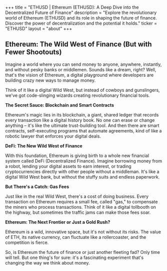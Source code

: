 +++
title = "ETHUSD |  Ethereum (ETHUSD): A Deep Dive into the Decentralized Future of Finance"
description = "Explore the revolutionary world of Ethereum (ETHUSD) and its role in shaping the future of finance. Discover the power of decentralization and the potential it holds."
ticker = "ETHUSD"
layout = "about"
+++

        


## Ethereum: The Wild West of Finance (But with Fewer Shootouts)

Imagine a world where you can send money to anyone, anywhere, instantly, and without pesky banks or middlemen. Sounds like a dream, right? Well, that's the vision of Ethereum, a digital playground where developers are building crazy new ways to manage money. 

Think of it like a digital Wild West, but instead of cowboys and gunslingers, we've got code-slinging wizards creating revolutionary financial tools.  

**The Secret Sauce: Blockchain and Smart Contracts**

Ethereum's magic lies in its blockchain, a giant, shared ledger that records every transaction like a digital history book. No one can erase or change anything –  it's like the ultimate trust-building tool. And then there are smart contracts, self-executing programs that automate agreements, kind of like a robotic lawyer that enforces your digital deals. 

**DeFi:  The New Wild West of Finance**

With this foundation, Ethereum is giving birth to a whole new financial system called DeFi (Decentralized Finance).  Imagine borrowing money from a robot, lending your digital assets to earn interest, or trading cryptocurrencies directly with other people without a middleman.  It's like a digital Wild West bank, but without the stuffy suits and endless paperwork. 

**But There's a Catch: Gas Fees**

Just like in the real Wild West, there's a cost of doing business.  Every transaction on Ethereum requires a small fee, called "gas," to compensate the miners who process transactions.  Think of it like a digital tollbooth on the highway, but sometimes the traffic jams can make those fees soar. 

**Ethereum: The Next Frontier or Just a Gold Rush?**

Ethereum is a wild, innovative space, but it's not without its risks. The value of ETH, its native currency, can fluctuate like a rollercoaster, and the competition is fierce.  

So, is Ethereum the future of finance or just another fleeting fad?  Only time will tell.  But one thing's for sure: it's a fascinating experiment that's changing the way we think about money. 

        